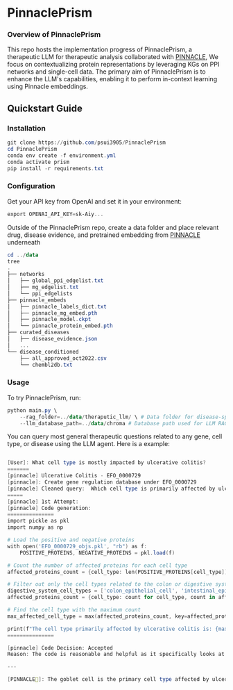# PinnaclePrism
### Overview of PinnaclePrism
This repo hosts the implementation progress of PinnaclePrism, a therapeutic LLM for therapeutic analysis collaborated with [PINNACLE](https://github.com/mims-harvard/PINNACLE), We focus on contextualizing protein representations by leveraging KGs on PPI networks and single-cell data. The primary aim of PinnaclePrism is to enhance the LLM's capabilities, enabling it to perform in-context learning using Pinnacle embeddings.

## Quickstart Guide
### Installation
```powershell
git clone https://github.com/psui3905/PinnaclePrism
cd PinnaclePrism
conda env create -f environment.yml
conda activate prism
pip install -r requirements.txt
```
### Configuration
Get your API key from OpenAI and set it in your environment:
```powershell
export OPENAI_API_KEY=sk-Aiy...
```
Outside of the PinnaclePrism repo, create a data folder and place relevant drug, disease evidence, and pretrained embedding from [PINNACLE](https://github.com/mims-harvard/PINNACLE) underneath
```powershell
cd ../data
tree
.
├── networks
│   ├── global_ppi_edgelist.txt
│   ├── mg_edgelist.txt
│   └── ppi_edgelists
├── pinnacle_embeds
│   ├── pinnacle_labels_dict.txt
│   ├── pinnacle_mg_embed.pth
│   ├── pinnacle_model.ckpt
│   └── pinnacle_protein_embed.pth
├── curated_diseases
│   ├── disease_evidence.json
│   ...
└── disease_conditioned
    ├── all_approved_oct2022.csv
    └── chembl2db.txt
```
### Usage
To try PinnaclePrism, run:
```powershell
python main.py \
    --rag_folder=../data/theraputic_llm/ \ # Data folder for disease-specific gene expression data
    --llm_database_path=../data/chroma # Database path used for LLM RAG
```

You can query most general therapeutic questions related to any gene, cell type, or disease using the LLM agent. Here is a example:
```powershell

[User]: What cell type is mostly impacted by ulcerative colitis?
=======
[pinnacle] Ulcerative Colitis - EFO_0000729
[pinnacle]: Create gene regulation database under EFO_0000729
[pinnacle] Cleaned query:  Which cell type is primarily affected by ulcerative colitis?
=====
[pinnacle] 1st Attempt:
[pinnacle] Code generation:
===============
import pickle as pkl
import numpy as np

# Load the positive and negative proteins
with open('EFO_0000729_objs.pkl', "rb") as f:
    POSITIVE_PROTEINS, NEGATIVE_PROTEINS = pkl.load(f)

# Count the number of affected proteins for each cell type
affected_proteins_count = {cell_type: len(POSITIVE_PROTEINS[cell_type]) + len(NEGATIVE_PROTEINS[cell_type]) for cell_type in POSITIVE_PROTEINS.keys()}

# Filter out only the cell types related to the colon or digestive system
digestive_system_cell_types = ['colon_epithelial_cell', 'intestinal_epithelial_cell', 'goblet_cell', 'enterocyte', 'colonocyte', 'enteroendocrine_cell']
affected_proteins_count = {cell_type: count for cell_type, count in affected_proteins_count.items() if cell_type in digestive_system_cell_types}

# Find the cell type with the maximum count
max_affected_cell_type = max(affected_proteins_count, key=affected_proteins_count.get)

print(f"The cell type primarily affected by ulcerative colitis is: {max_affected_cell_type.replace('_', ' ')}")
===============

[pinnacle] Code Decision: Accepted
Reason: The code is reasonable and helpful as it specifically looks at proteins affected in cell types related to the digestive system, which is relevant for ulcerative colitis. It also provides a clear output. To improve, it could also include a measure of statistical significance or confidence level for the cell type identified.

---

[PINNACLE🗻]: The goblet cell is the primary cell type affected by ulcerative colitis.
```

